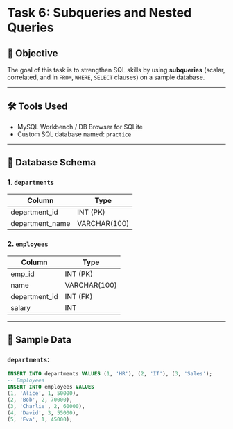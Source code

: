 # Task 6: Subqueries and Nested Queries

## 📌 Objective
The goal of this task is to strengthen SQL skills by using **subqueries** (scalar, correlated, and in `FROM`, `WHERE`, `SELECT` clauses) on a sample database.

---

## 🛠 Tools Used
- MySQL Workbench / DB Browser for SQLite
- Custom SQL database named: `practice`

---

## 🧱 Database Schema

### 1. `departments`
| Column           | Type         |
|------------------|--------------|
| department_id     | INT (PK)     |
| department_name   | VARCHAR(100) |

### 2. `employees`
| Column         | Type         |
|----------------|--------------|
| emp_id         | INT (PK)     |
| name           | VARCHAR(100) |
| department_id  | INT (FK)     |
| salary         | INT          |

---

## 🧪 Sample Data

### `departments`:
```sql
INSERT INTO departments VALUES (1, 'HR'), (2, 'IT'), (3, 'Sales');
-- Employees
INSERT INTO employees VALUES 
(1, 'Alice', 1, 50000),
(2, 'Bob', 2, 70000),
(3, 'Charlie', 2, 60000),
(4, 'David', 3, 55000),
(5, 'Eva', 1, 45000);
